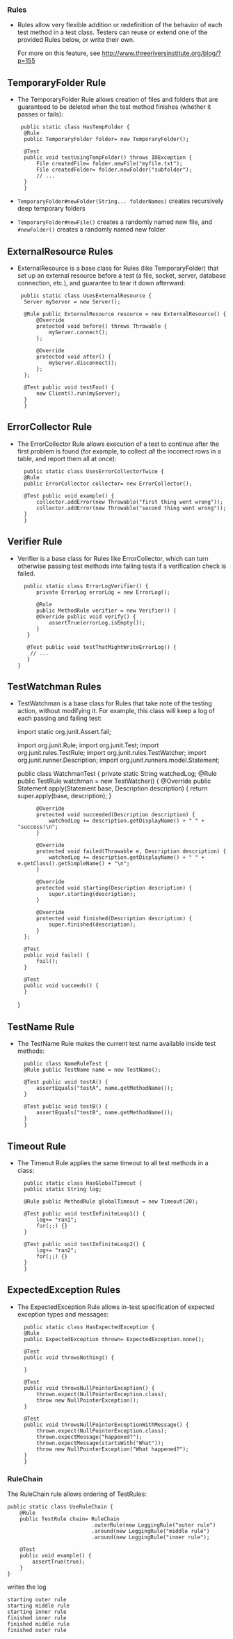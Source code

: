 ### Rules ###

- Rules allow very flexible addition or redefinition of the behavior
  of each test method in a test class.  Testers can reuse or extend one of the 
  provided Rules below, or write their own.
 
  For more on this feature, see http://www.threeriversinstitute.org/blog/?p=155

## TemporaryFolder Rule 
- The TemporaryFolder Rule allows creation of files and folders
  that are guaranteed to be deleted when the test method finishes
  (whether it passes or fails):

       public static class HasTempFolder {
		@Rule
		public TemporaryFolder folder= new TemporaryFolder();

		@Test
		public void testUsingTempFolder() throws IOException {
			File createdFile= folder.newFile("myfile.txt");
			File createdFolder= folder.newFolder("subfolder");
			// ...
		}
        }

- `TemporaryFolder#newFolder(String... folderNames)` creates recursively deep temporary folders 
- `TemporaryFolder#newFile()` creates a randomly named new file, and `#newFolder()` creates a randomly named new folder

## ExternalResource Rules 
- ExternalResource is a base class for Rules (like TemporaryFolder)
  that set up an external resource before a test (a file, socket, server,
  database connection, etc.), and guarantee to tear it down afterward:

       public static class UsesExternalResource {
  		Server myServer = new Server();
  		
		@Rule public ExternalResource resource = new ExternalResource() {
			@Override
			protected void before() throws Throwable {
				myServer.connect();
			};
			
			@Override
			protected void after() {
				myServer.disconnect();
			};
		};
		
		@Test public void testFoo() {
			new Client().run(myServer);
		}
        }

## ErrorCollector Rule
- The ErrorCollector Rule allows execution of a test to continue
  after the first problem is found (for example, to collect _all_ the 
  incorrect rows in a table, and report them all at once):

        public static class UsesErrorCollectorTwice {
		@Rule
		public ErrorCollector collector= new ErrorCollector();
		
		@Test public void example() {
			collector.addError(new Throwable("first thing went wrong"));
			collector.addError(new Throwable("second thing went wrong"));
		}
        }

## Verifier Rule
- Verifier is a base class for Rules like ErrorCollector, which
  can turn otherwise passing test methods into failing tests if a verification
  check is failed.

        public static class ErrorLogVerifier() {
            private ErrorLog errorLog = new ErrorLog();
    
            @Rule
            public MethodRule verifier = new Verifier() {
            @Override public void verify() {
                assertTrue(errorLog.isEmpty());
            }
         }
       
         @Test public void testThatMightWriteErrorLog() {
          // ...
         }
      }

## TestWatchman Rules
- TestWatchman is a base class for Rules that take note
  of the testing action, without modifying it.
  For example, this class will keep a log of each passing and failing 
  test:

    import static org.junit.Assert.fail;
    
    import org.junit.Rule;
    import org.junit.Test;
    import org.junit.rules.TestRule;
    import org.junit.rules.TestWatcher;
    import org.junit.runner.Description;
    import org.junit.runners.model.Statement;
    
    public class WatchmanTest {
        private static String watchedLog;
        @Rule
        public TestRule watchman = new TestWatcher() {
            @Override
            public Statement apply(Statement base, Description description) {
                return super.apply(base, description);
            }
    
            @Override
            protected void succeeded(Description description) {
                watchedLog += description.getDisplayName() + " " + "success!\n";
            }
    
            @Override
            protected void failed(Throwable e, Description description) {
                watchedLog += description.getDisplayName() + " " + e.getClass().getSimpleName() + "\n";
            }
    
            @Override
            protected void starting(Description description) {
                super.starting(description);
            }
    
            @Override
            protected void finished(Description description) {
                super.finished(description);
            }
        };
    
        @Test
        public void fails() {
            fail();
        }
    
        @Test
        public void succeeds() {
        }
    }

## TestName Rule
- The TestName Rule makes the current test name available inside test methods:

        public class NameRuleTest {
		@Rule public TestName name = new TestName();
		
		@Test public void testA() {
			assertEquals("testA", name.getMethodName());
		}
		
		@Test public void testB() {
			assertEquals("testB", name.getMethodName());
		}
        }

## Timeout Rule
- The Timeout Rule applies the same timeout to all test methods in a class:

        public static class HasGlobalTimeout {
		public static String log;
		
		@Rule public MethodRule globalTimeout = new Timeout(20);
		
		@Test public void testInfiniteLoop1() {
			log+= "ran1";
			for(;;) {}
		}
		
		@Test public void testInfiniteLoop2() {
			log+= "ran2";
			for(;;) {}
		}
        }

## ExpectedException Rules
- The ExpectedException Rule allows in-test specification
  of expected exception types and messages:
    
        public static class HasExpectedException {
		@Rule
		public ExpectedException thrown= ExpectedException.none();

		@Test
		public void throwsNothing() {

		}

		@Test
		public void throwsNullPointerException() {
			thrown.expect(NullPointerException.class);
			throw new NullPointerException();
		}

		@Test
		public void throwsNullPointerExceptionWithMessage() {
			thrown.expect(NullPointerException.class);
			thrown.expectMessage("happened?");
			thrown.expectMessage(startsWith("What"));
			throw new NullPointerException("What happened?");
		}
        }
### RuleChain ###

The RuleChain rule allows ordering of TestRules:

    public static class UseRuleChain {
    	@Rule
    	public TestRule chain= RuleChain
    	                       .outerRule(new LoggingRule("outer rule")
    	                       .around(new LoggingRule("middle rule")
    	                       .around(new LoggingRule("inner rule");
    
    	@Test
    	public void example() {
    		assertTrue(true);
    	}
    }

writes the log

    starting outer rule
    starting middle rule
    starting inner rule
    finished inner rule
    finished middle rule
    finished outer rule